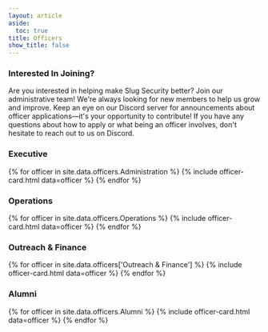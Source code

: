```yaml
---
layout: article
aside:
  toc: true
title: Officers
show_title: false
---
```


### Interested In Joining?
Are you interested in helping make Slug Security better? Join our administrative team! We're always looking for new members to help us grow and improve. Keep an eye on our Discord server for announcements about officer applications—it's your opportunity to contribute! If you have any questions about how to apply or what being an officer involves, don't hesitate to reach out to us on Discord.

### Executive
<div class="officer-container">
	{% for officer in site.data.officers.Administration %}
		{% include officer-card.html data=officer %}
	{% endfor %}
</div>

### Operations
<div class="officer-container">
	{% for officer in site.data.officers.Operations %}
		{% include officer-card.html data=officer %}
	{% endfor %}
</div>

### Outreach & Finance
<div class="officer-container">
	{% for officer in site.data.officers['Outreach & Finance'] %}
		{% include officer-card.html data=officer %}
	{% endfor %}
</div>

### Alumni
<div class="officer-container">
	{% for officer in site.data.officers.Alumni %}
		{% include officer-card.html data=officer %}
	{% endfor %}
</div>